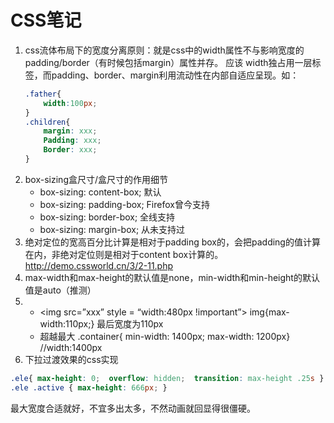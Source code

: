 # CSS笔记

1. css流体布局下的宽度分离原则：就是css中的width属性不与影响宽度的padding/border（有时候包括margin）属性并存。
    应该 width独占用一层标签，而padding、border、margin利用流动性在内部自适应呈现。如：
    ```css
    .father{
    	width:100px;
    }
    .children{
    	margin: xxx;
    	Padding: xxx;
    	Border: xxx;
    }
    ```
2. box-sizing盒尺寸/盒尺寸的作用细节
   - box-sizing: content-box;  默认
   - box-sizing: padding-box;  Firefox曾今支持
   - box-sizing: border-box;  全线支持
   - box-sizing: margin-box;  从未支持过
3. 绝对定位的宽高百分比计算是相对于padding box的，会把padding的值计算在内，非绝对定位则是相对于content box计算的。 http://demo.cssworld.cn/3/2-11.php
4. max-width和max-height的默认值是none，min-width和min-height的默认值是auto（推测）
5. - <img src=”xxx” style = “width:480px !important”>
    img{max-width:110px;}  最后宽度为110px
   - 超越最大
        .container{ min-width: 1400px;   max-width: 1200px}    //width:1400px
6. 下拉过渡效果的css实现
  ```css
  .ele{ max-height: 0;  overflow: hidden;  transition: max-height .25s }
  .ele .active { max-height: 666px; }
  ```
  最大宽度合适就好，不宜多出太多，不然动画就回显得很僵硬。

